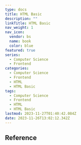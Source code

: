 ```yaml
---
type: docs
title: HTML Basic
description: ""
linkTitle: HTML Basic
nav_weight: 1
nav_icon:
  vendor: bs
  name: book
  color: blue
featured: true
series:
  - Computer Science
  - Frontend
categories:
  - Computer Science
  - Frontend
  - HTML
  - HTML Basic
tags:
  - Computer Science
  - Frontend
  - HTML
  - HTML Basic
lastmod: 2023-11-27T01:40:42.084Z
date: 2023-11-26T13:02:12.342Z
---
```


## Reference
